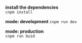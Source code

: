 **install the dependencies**  
`cnpm install`

**mode: development**
`cnpm run dev`

**mode: production**  
`cnpm run buid`
